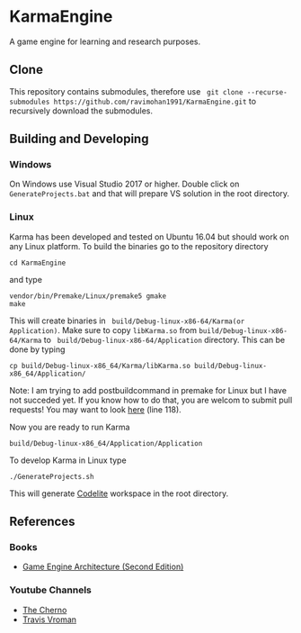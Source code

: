 KarmaEngine
===========

A game engine for learning and research purposes.

Clone
------
This repository contains submodules, therefore use ``` git clone --recurse-submodules https://github.com/ravimohan1991/KarmaEngine.git``` to recursively download the submodules.

Building and Developing
-----------------------
### Windows ###
On Windows use Visual Studio 2017 or higher. Double click on ``` GenerateProjects.bat ``` and that will prepare VS solution in the root directory.

### Linux ###
Karma has been developed and tested on Ubuntu 16.04 but should work on any Linux platform. To build the binaries go to the repository directory 
```
cd KarmaEngine
```

and type
```
vendor/bin/Premake/Linux/premake5 gmake
make
```
This will create binaries in ``` build/Debug-linux-x86-64/Karma(or Application)```. Make sure to copy ``` libKarma.so ``` from ``` build/Debug-linux-x86-64/Karma ``` to ``` build/Debug-linux-x86-64/Application``` directory. This can be done by typing
```
cp build/Debug-linux-x86_64/Karma/libKarma.so build/Debug-linux-x86_64/Application/
```
Note: I am trying to add postbuildcommand in premake for Linux but I have not succeded yet. If you know how to do that, you are welcom to submit pull requests! You may want to look [here](https://github.com/ravimohan1991/KarmaEngine/commit/cfadad34b94c4c6154fee51ff16f514d3c2b511e#diff-305eff9084f83e9096ab2d18b9815c7b52c4d3603363d3d6a27e1c85f466ec45) (line 118).

Now you are ready to run Karma
```
build/Debug-linux-x86_64/Application/Application 
```

To develop Karma in Linux type
```
./GenerateProjects.sh
```
This will generate [Codelite](https://codelite.org/) workspace in the root directory.

References
-----------

### Books
* [Game Engine Architecture (Second Edition)](https://www.gameenginebook.com/)

### Youtube Channels
* [The Cherno](https://www.youtube.com/user/TheChernoProject)
* [Travis Vroman](https://www.youtube.com/user/barzahd512)

